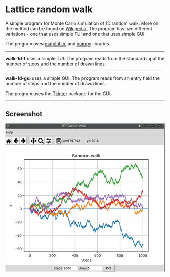 # Lattice random walk

A simple program for Monte Carlo simulation of 1D random walk. More on the method can be found on [Wikipedia.](https://en.wikipedia.org/wiki/Random_walk "Random walk") The program has two different variations - one that uses simple TUI and one that uses simple GUI.


The program uses [matplotlib](https://matplotlib.org/), and [numpy](http://www.numpy.org/) libraries.


-------------------------------------------------------------------------------------
**walk-1d-t** uses a simple TUI. The program reads from the standard input the number of steps and the number of drawn lines.

-------------------------------------------------------------------------------------
**walk-1d-gui** uses a simple GUI. The program reads from an entry field the number of steps and the number of drawn lines.

The program uses the [Tkinter](https://wiki.python.org/moin/TkInter) package for the GUI

-------------------------------------------------------------------------------------
## Screenshot

![](https://github.com/mieni/random-walk/blob/master/1D/Screenshot.png)
